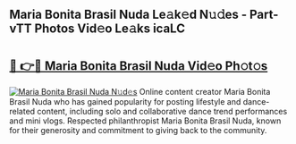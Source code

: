 ## Maria Bonita Brasil Nuda Le𝚊k𝚎d N𝚞𝚍es - Part-vTT Photos Vid𝚎o Le𝚊ks icaLC

# <h2><a href="http://fbf87fy.evod.top/?m=Maria+Bonita+Brasil+Nuda">🔗 👉🔴 Maria Bonita Brasil Nuda Vid𝚎o Ph𝚘t𝚘s</a></h2>

[![Maria Bonita Brasil Nuda N𝚞d𝚎s](https://i.imgur.com/8V9OHl7.gif)](http://fbf87fy.evod.top/?m=Maria+Bonita+Brasil+Nuda)
Online content creator Maria Bonita Brasil Nuda who has gained popularity for posting lifestyle and dance-related content, including solo and collaborative dance trend performances and mini vlogs. Respected philanthropist Maria Bonita Brasil Nuda, known for their generosity and commitment to giving back to the community. 

